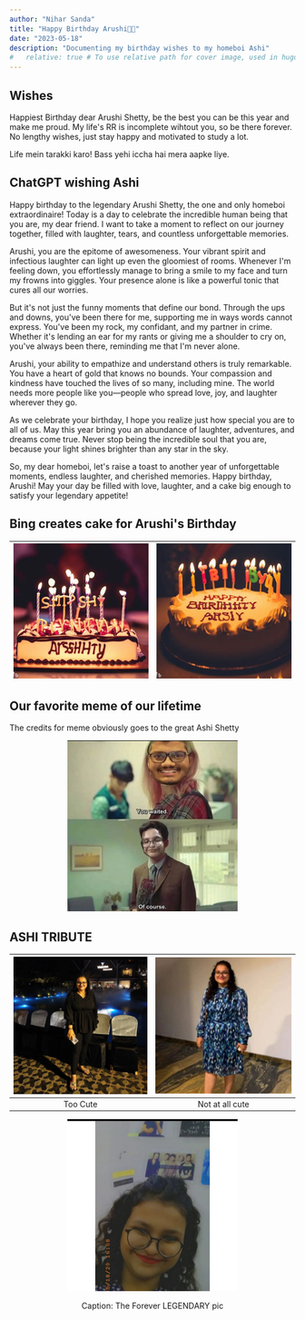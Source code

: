 ```yaml
---
author: "Nihar Sanda"
title: "Happy Birthday Arushi🎉🚀"
date: "2023-05-18"
description: "Documenting my birthday wishes to my homeboi Ashi"
#   relative: true # To use relative path for cover image, used in hugo Page-bundles
---
```


## Wishes
Happiest Birthday dear Arushi Shetty, be the best you can be this year and make me proud. My life's RR is incomplete wihtout you, so be there forever. No lengthy wishes, just stay happy and motivated to study a lot. 

Life mein tarakki karo! Bass yehi iccha hai mera aapke liye.

## ChatGPT wishing Ashi
Happy birthday to the legendary Arushi Shetty, the one and only homeboi extraordinaire! Today is a day to celebrate the incredible human being that you are, my dear friend. I want to take a moment to reflect on our journey together, filled with laughter, tears, and countless unforgettable memories.

Arushi, you are the epitome of awesomeness. Your vibrant spirit and infectious laughter can light up even the gloomiest of rooms. Whenever I'm feeling down, you effortlessly manage to bring a smile to my face and turn my frowns into giggles. Your presence alone is like a powerful tonic that cures all our worries.

But it's not just the funny moments that define our bond. Through the ups and downs, you've been there for me, supporting me in ways words cannot express. You've been my rock, my confidant, and my partner in crime. Whether it's lending an ear for my rants or giving me a shoulder to cry on, you've always been there, reminding me that I'm never alone.

Arushi, your ability to empathize and understand others is truly remarkable. You have a heart of gold that knows no bounds. Your compassion and kindness have touched the lives of so many, including mine. The world needs more people like you—people who spread love, joy, and laughter wherever they go.

As we celebrate your birthday, I hope you realize just how special you are to all of us. May this year bring you an abundance of laughter, adventures, and dreams come true. Never stop being the incredible soul that you are, because your light shines brighter than any star in the sky.

So, my dear homeboi, let's raise a toast to another year of unforgettable moments, endless laughter, and cherished memories. Happy birthday, Arushi! May your day be filled with love, laughter, and a cake big enough to satisfy your legendary appetite!

## Bing creates cake for Arushi's Birthday
| ![First Cake Image](cake1.jpeg) | ![Second Cake Image](cake2.jpeg) |
|:---:|:---:|

## Our favorite meme of our lifetime
The credits for meme obviously goes to the great Ashi Shetty
<p align="center">
    <img src="meme.jpg" alt="Image" width="300">
</p>

## ASHI TRIBUTE
| ![First Image](ashi1.jpg) | ![Second Image](ashi3.jpg) |
|:---:|:---:|
| Too Cute | Not at all cute |

<p align="center">
    <img src="ashi2.jpg" alt="Image" width="300">
</p>
<p align="center">Caption: The Forever LEGENDARY pic</p>